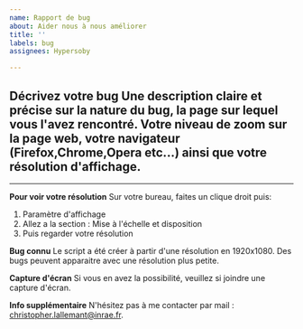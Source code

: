 ```yaml
---
name: Rapport de bug
about: Aider nous à nous améliorer
title: ''
labels: bug
assignees: Hypersoby

---
```


**Décrivez votre bug**
Une description claire et précise sur la nature du bug, la page sur lequel vous l'avez rencontré. Votre niveau de zoom sur la page web, votre navigateur (Firefox,Chrome,Opera etc...) ainsi que votre résolution d'affichage.
-----------------------------------------------------------------------------------------------------







-----------------------------------------------------------------------------------------------------
**Pour voir votre résolution**
Sur votre bureau, faites un clique droit puis:
1. Paramètre d'affichage
2. Allez a la section : Mise à l'échelle et disposition
3. Puis regarder votre résolution

**Bug connu**
Le script a été créer à partir d'une résolution en 1920x1080. Des bugs peuvent apparaitre avec une résolution plus petite.

**Capture d'écran**
Si vous en avez la possibilité, veuillez si joindre une capture d'écran.

**Info supplémentaire**
N'hésitez pas à me contacter par mail : christopher.lallemant@inrae.fr.
